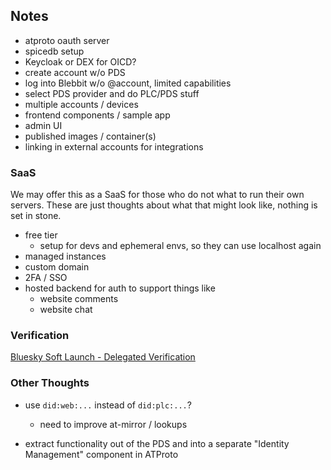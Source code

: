 ## Notes

- atproto oauth server
- spicedb setup
- Keycloak or DEX for OICD?
- create account w/o PDS
- log into Blebbit w/o @account, limited capabilities
- select PDS provider and do PLC/PDS stuff
- multiple accounts / devices
- frontend components / sample app
- admin UI
- published images / container(s)
- linking in external accounts for integrations

### SaaS

We may offer this as a SaaS for those who do not what to run their own servers.
These are just thoughts about what that might look like, nothing is set in stone.

- free tier
  - setup for devs and ephemeral envs, so they can use localhost again
- managed instances
- custom domain
- 2FA / SSO
- hosted backend for auth to support things like
  - website comments
  - website chat


### Verification

[Bluesky Soft Launch - Delegated Verification](https://bsky.app/profile/pfrazee.com/post/3ln46nufjik2b)


### Other Thoughts

- use `did:web:...` instead of `did:plc:...`?
  - need to improve at-mirror / lookups

- extract functionality out of the PDS and into a separate "Identity Management" component in ATProto
